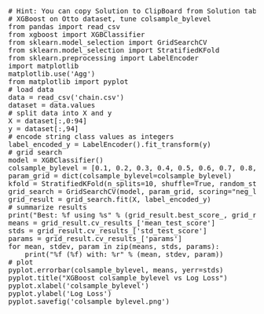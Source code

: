 <pre class="file" data-target="clipboard">
# Hint: You can copy Solution to ClipBoard from Solution tab in Step 4
# XGBoost on Otto dataset, tune colsample_bylevel
from pandas import read_csv
from xgboost import XGBClassifier
from sklearn.model_selection import GridSearchCV
from sklearn.model_selection import StratifiedKFold
from sklearn.preprocessing import LabelEncoder
import matplotlib
matplotlib.use('Agg')
from matplotlib import pyplot
# load data
data = read_csv('chain.csv')
dataset = data.values
# split data into X and y
X = dataset[:,0:94]
y = dataset[:,94]
# encode string class values as integers
label_encoded_y = LabelEncoder().fit_transform(y)
# grid search
model = XGBClassifier()
colsample_bylevel = [0.1, 0.2, 0.3, 0.4, 0.5, 0.6, 0.7, 0.8, 1.0]
param_grid = dict(colsample_bylevel=colsample_bylevel)
kfold = StratifiedKFold(n_splits=10, shuffle=True, random_state=7)
grid_search = GridSearchCV(model, param_grid, scoring="neg_log_loss", n_jobs=-1, cv=kfold)
grid_result = grid_search.fit(X, label_encoded_y)
# summarize results
print("Best: %f using %s" % (grid_result.best_score_, grid_result.best_params_))
means = grid_result.cv_results_['mean_test_score']
stds = grid_result.cv_results_['std_test_score']
params = grid_result.cv_results_['params']
for mean, stdev, param in zip(means, stds, params):
	print("%f (%f) with: %r" % (mean, stdev, param))
# plot
pyplot.errorbar(colsample_bylevel, means, yerr=stds)
pyplot.title("XGBoost colsample_bylevel vs Log Loss")
pyplot.xlabel('colsample_bylevel')
pyplot.ylabel('Log Loss')
pyplot.savefig('colsample_bylevel.png')
</pre>

